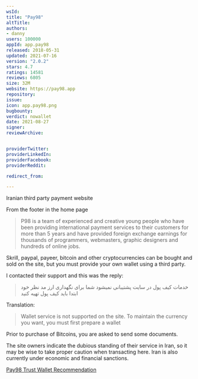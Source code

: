 ```yaml
---
wsId: 
title: "Pay98"
altTitle: 
authors:
- danny
users: 100000
appId: app.pay98
released: 2018-05-31
updated: 2021-07-16
version: "2.0.2"
stars: 4.7
ratings: 14581
reviews: 6805
size: 32M
website: https://pay98.app
repository: 
issue: 
icon: app.pay98.png
bugbounty: 
verdict: nowallet
date: 2021-08-27
signer: 
reviewArchive:


providerTwitter: 
providerLinkedIn: 
providerFacebook: 
providerReddit: 

redirect_from:

---
```



Iranian third party payment website

From the footer in the home page

> P98 is a team of experienced and creative young people who have been providing international payment services to their customers for more than 5 years and have provided foreign exchange earnings for thousands of programmers, webmasters, graphic designers and hundreds of online jobs. 

Skrill, paypal, payeer, bitcoin and other cryptocurrencies can be bought and sold on the site, but you must provide your own wallet using a third party. 

I contacted their support and this was the reply: 

> خدمات کیف پول در سایت پشتیبانی نمیشود شما برای نگهداری ارز مد نظر خود ابتدا باید کیف پول تهیه کنید

Translation: 

> Wallet service is not supported on the site. To maintain the currency you want, you must first prepare a wallet

Prior to purchase of Bitcoins, you are asked to send some documents. 

The site owners indicate the dubious standing of their service in Iran, so it may be wise to take proper caution when transacting here. Iran is also currently under economic and financial sanctions.

[Pay98 Trust Wallet Recommendation](https://pay98.app/blog/%DA%A9%DB%8C%D9%81-%D9%BE%D9%88%D9%84-trust-wallet/)